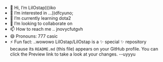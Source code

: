 - 👋 Hi, I’m LilOstap)))iko
- 👀 I’m interested in ...))dfcyuno;
- 🌱 I’m currently learning dota2
- 💞️ I’m looking to collaborate on 
- 📫 How to reach me .. jnovycfutgvh
- 😄 Pronouns: 777 casic
- ⚡ Fun fact: ..wowowo
LilOstap/LilOstap is a ✨ special ✨ repository because its `README.md` (this file) appears on your GitHub profile.
You can click the Preview link to take a look at your changes.
--uyyyu
